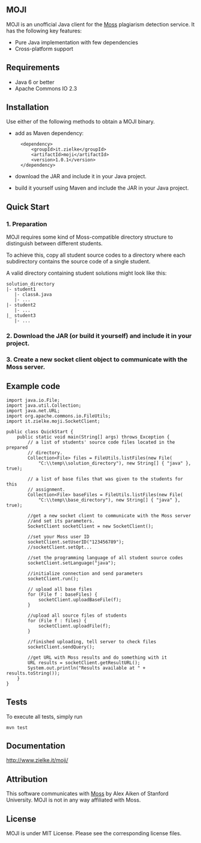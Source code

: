 ## MOJI

MOJI is an unofficial Java client for the
 <a href="http://theory.stanford.edu/~aiken/moss/">Moss</a> plagiarism detection
  service.
It has the following key features:

- Pure Java implementation with few dependencies
- Cross-platform support

## Requirements

- Java 6 or better
- Apache Commons IO 2.3

## Installation

Use either of the following methods to obtain a MOJI binary.

- add as Maven dependency:

		<dependency>
			<groupId>it.zielke</groupId>
			<artifactId>moji</artifactId>
			<version>1.0.1</version>
		</dependency>


- download the JAR and include it in your Java project.

- build it yourself using Maven and include the JAR in your Java project.

## Quick Start

### 1. Preparation

MOJI requires some kind of Moss-compatible directory structure to distinguish
between different students.

To achieve this, copy all student source codes to a directory where each
subdirectory contains the source code of a single student.

A valid directory containing student solutions might look like this:


	solution_directory
	|- student1
	   |- classA.java
	   |- ...
	|- student2
	   |- ...
	|_ student3
	   |- ...

### 2. Download the JAR (or build it yourself) and include it in your project.

### 3. Create a new socket client object to communicate with the Moss server.

## Example code

	import java.io.File;
	import java.util.Collection;
	import java.net.URL;
	import org.apache.commons.io.FileUtils;
	import it.zielke.moji.SocketClient;
	
	public class QuickStart {
		public static void main(String[] args) throws Exception {
			// a list of students' source code files located in the prepared
			// directory.
			Collection<File> files = FileUtils.listFiles(new File(
				"C:\\temp\\solution_directory"), new String[] { "java" }, true);

			// a list of base files that was given to the students for this
			// assignment.
			Collection<File> baseFiles = FileUtils.listFiles(new File(
				"C:\\temp\\base_directory"), new String[] { "java" }, true);
			
			//get a new socket client to communicate with the Moss server
			//and set its parameters.
			SocketClient socketClient = new SocketClient();
			
			//set your Moss user ID
			socketClient.setUserID("123456789");
			//socketClient.setOpt...
			
			//set the programming language of all student source codes
			socketClient.setLanguage("java");
			
			//initialize connection and send parameters
			socketClient.run();
			
			// upload all base files
			for (File f : baseFiles) {
				socketClient.uploadBaseFile(f);
			}
			
			//upload all source files of students
			for (File f : files) {
				socketClient.uploadFile(f);
			}
			
			//finished uploading, tell server to check files
			socketClient.sendQuery();
			
			//get URL with Moss results and do something with it
			URL results = socketClient.getResultURL();
			System.out.println("Results available at " + results.toString());
		}
	}

## Tests

To execute all tests, simply run

	mvn test

## Documentation

<a href="http://www.zielke.it/moji/">http://www.zielke.it/moji/</a>

## Attribution

This software communicates with
 <a href="http://theory.stanford.edu/~aiken/moss/">Moss</a> by Alex Aiken of
  Stanford University.
MOJI is not in any way affiliated with Moss.

## License

MOJI is under MIT License. Please see the corresponding license files.
